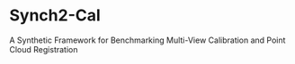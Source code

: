 # Synch2-Cal
A Synthetic Framework for Benchmarking Multi-View Calibration and Point Cloud Registration
